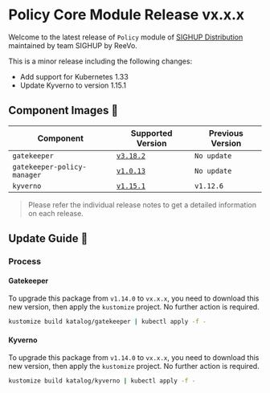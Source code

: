 # Policy Core Module Release vx.x.x

Welcome to the latest release of `Policy` module of [SIGHUP Distribution](https://github.com/sighupio/distribution) maintained by team SIGHUP by ReeVo.

This is a minor release including the following changes:

- Add support for Kubernetes 1.33
- Update Kyverno to version 1.15.1

## Component Images 🚢

| Component                   | Supported Version                                                                       | Previous Version |
| --------------------------- | --------------------------------------------------------------------------------------- | ---------------- |
| `gatekeeper`                | [`v3.18.2`](https://github.com/open-policy-agent/gatekeeper/releases/tag/v3.18.2)       | `No update`        |
| `gatekeeper-policy-manager` | [`v1.0.13`](https://github.com/sighupio/gatekeeper-policy-manager/releases/tag/v1.0.13) | `No update`      |
| `kyverno`                   | [`v1.15.1`](https://github.com/kyverno/kyverno/releases/tag/v1.15.1)                    | `v1.12.6`        |

> Please refer the individual release notes to get a detailed information on each release.

## Update Guide 🦮

### Process

#### Gatekeeper

To upgrade this package from `v1.14.0` to `vx.x.x`, you need to download this new version, then apply the `kustomize` project. No further action is required.

```bash
kustomize build katalog/gatekeeper | kubectl apply -f -
```
#### Kyverno

To upgrade this package from `v1.14.0` to `vx.x.x`, you need to download this new version, then apply the `kustomize` project. No further action is required.
```bash
kustomize build katalog/kyverno | kubectl apply -f -
```